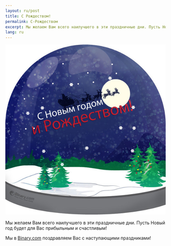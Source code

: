 ```yaml
---
layout: ru/post
title: С Рождеством!
permalink: С-Рождеством
excerpt: Мы желаем Вам всего наилучшего в эти праздничные дни. Пусть Новый год будет для Вас прибыльным и счастливым!
lang: ru
---
```


![](/post_images/9773508_orig.jpg)

Мы желаем Вам всего наилучшего в эти праздничные дни. Пусть Новый год будет для Вас прибыльным и счастливым!

Мы в [Binary.com](http://blog.binary.com/) поздравляем Вас с наступающими праздниками!
